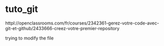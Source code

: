 # tuto_git
httpl://openclassrooms.com/fr/courses/2342361-gerez-votre-code-avec-git-et-github/2433666-creez-votre-premier-repository


trying to modify the file
